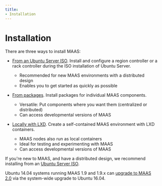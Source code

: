 ```yaml
---
title:
- Installation
---
```


# Installation

There are three ways to install MAAS:

- [From an Ubuntu Server ISO](installconfig-server-iso.md). Install and
  configure a region controller or a rack controller during the ISO
installation of Ubuntu Server.
    - Recommended for new MAAS environments with a distributed design
    - Enables you to get started as quickly as possible 

- [From packages](installconfig-package-install.md). Install packages for
individual MAAS components.
    - Versatile: Put components where you want them (centralized or distributed)
    - Can access developmental versions of MAAS

- [Locally with LXD](installconfig-lxd-install.md). Create a self-contained
MAAS environment with LXD containers.
    - MAAS nodes also run as local containers
    - Ideal for testing and experimenting with MAAS
    - Can access developmental versions of MAAS

If you're new to MAAS, and have a distributed design, we recommend installing
from an [Ubuntu Server ISO](installconfig-server-iso.md).

Ubuntu 14.04 systems running MAAS 1.9 and 1.9.x can [upgrade to MAAS
2.0](installconfig-upgrade-to-2.md) via the system-wide upgrade to Ubuntu 16.04.
